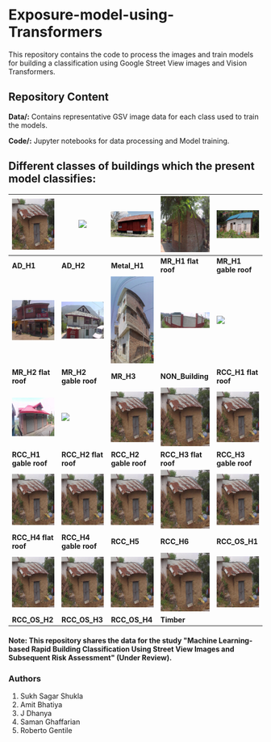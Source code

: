 # Exposure-model-using-Transformers
This repository contains the code to process the images and train models for building a classification using Google Street View images and Vision Transformers.
## Repository Content

**Data/:** Contains representative GSV image data for each class used to train the models.

**Code/:** Jupyter notebooks for data processing and Model training.

## Different classes of buildings which the present model classifies:

| <img src="Data/AD_H1/31.17974255_76.98402971__5162-3.jpg" width="200"> | <img src="Data/AD_H2/32.08976642_76.26028531_3772__1486-1.jpg.jpg" width="200"> | <img src="Data/Metal_H1/32.08135595_76.51561859_4761__4463-1.jpg" width="200"> | <img src="Data/MR_H1 flat roof/31.85421645_77.16625737_6716__10090-1.jpg" width="200"> |<img src="Data/MR_H1 gable roof/31.12432203_76.92413869__3320-1.jpg" width="200"> |
|--------------------------------|--------------------------------|--------------------------------|--------------------------------|--------------------------------|
| **AD_H1** | **AD_H2** | **Metal_H1** | **MR_H1 flat roof** | **MR_H1 gable roof** |
| <img src="Data/MR_H2 flat roof/31.82903396_77.17274952_4328__3335-1.jpg" width="200"> | <img src="Data/MR_H2 gable roof/31.92474985_77.11545576_712__24-1.jpg" width="200"> | <img src="Data/MR_H3/32.10104630_76.27739419_4572__4499-2.jpg" width="200"> | <img src="Data/NON_Building/31.11646521_76.89527842__4607-1.jpg" width="200"> |<img src="Data/RCC_H1 flat roof/360_33.jpg__215-1.jpg.jpg.jpg" width="200"> |
| **MR_H2 flat roof** | **MR_H2 gable roof** | **MR_H3** | **NON_Building** | **RCC_H1 flat roof** |
| <img src="Data/RCC_H1 gable roof/31.11732190_76.89238723__3267-1.jpg" width="200"> | <img src="Data/RCC_H2 flat roof/31.17974255_76.98402971__5162-3.jpg" width="200"> | <img src="Data/AD_H1/31.17974255_76.98402971__5162-3.jpg" width="200"> | <img src="Data/AD_H1/31.17974255_76.98402971__5162-3.jpg" width="200"> |<img src="Data/AD_H1/31.17974255_76.98402971__5162-3.jpg" width="200"> |
| **RCC_H1 gable roof** | **RCC_H2 flat roof** | **RCC_H2 gable roof** | **RCC_H3 flat roof** | **RCC_H3 gable roof** |
| <img src="Data/AD_H1/31.17974255_76.98402971__5162-3.jpg" width="200"> | <img src="Data/AD_H1/31.17974255_76.98402971__5162-3.jpg" width="200"> | <img src="Data/AD_H1/31.17974255_76.98402971__5162-3.jpg" width="200"> | <img src="Data/AD_H1/31.17974255_76.98402971__5162-3.jpg" width="200"> |<img src="Data/AD_H1/31.17974255_76.98402971__5162-3.jpg" width="200"> |
| **RCC_H4 flat roof** | **RCC_H4 gable roof** | **RCC_H5** | **RCC_H6** | **RCC_OS_H1** |
| <img src="Data/AD_H1/31.17974255_76.98402971__5162-3.jpg" width="200"> | <img src="Data/AD_H1/31.17974255_76.98402971__5162-3.jpg" width="200"> | <img src="Data/AD_H1/31.17974255_76.98402971__5162-3.jpg" width="200"> | <img src="Data/AD_H1/31.17974255_76.98402971__5162-3.jpg" width="200"> |<img src="Data/AD_H1/31.17974255_76.98402971__5162-3.jpg" width="200"> |
| **RCC_OS_H2** | **RCC_OS_H3** | **RCC_OS_H4** | **Timber** | 




#### Note: This repository shares the data for the study "Machine Learning-based Rapid Building Classification Using Street View Images and Subsequent Risk Assessment" (Under Review).

### Authors
1. Sukh Sagar Shukla
2. Amit Bhatiya
3. J Dhanya
4. Saman Ghaffarian
5. Roberto Gentile
